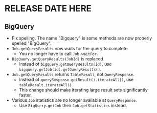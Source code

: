 # RELEASE DATE HERE
## BigQuery
- Fix spelling. The name "Bigquery" is some methods are now properly spelled "BigQuery".
- `Job.getQueryResults` now waits for the query to complete.
  - You no longer have to call `Job.waitFor`.
- `BigQuery.getQueryResults(JobId)` is replaced.
  - Instead of `bigquery.getQueryResults(id)`, use `bigquery.getJob(id).getQueryResults()`.
- `Job.getQueryResults` returns `TableResult`, not `QueryResponse`.
  - Instead of `queryResponse.getResult().iterateAll()`, use `tableResult.iterateAll()`.
  - This change should make iterating large result sets significantly faster.
- Various `Job` statistics are no longer available at `QueryResponse`.
  - Use `BigQuery.getJob` then `Job.getStatistics` instead.
